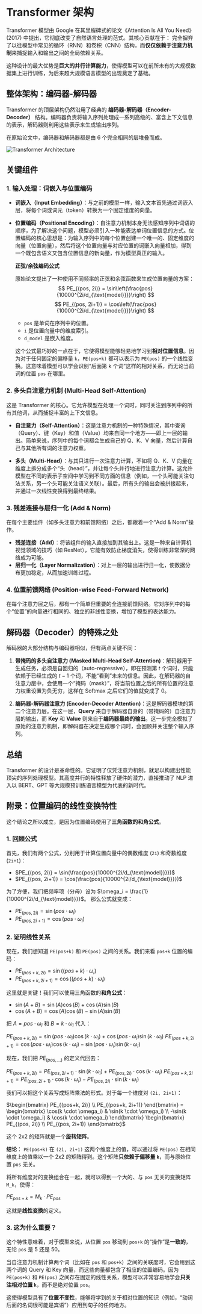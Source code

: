 # Transformer 架构

Transformer 模型由 Google 在其里程碑式的论文《Attention Is All You Need》(2017) 中提出，它彻底改变了自然语言处理的范式。其核心贡献在于：
完全摒弃了以往模型中常见的循环（RNN）和卷积（CNN）结构，而**仅仅依赖于注意力机制**来捕捉输入和输出之间的全局依赖关系。

这种设计的最大优势是**巨大的并行计算能力**，使得模型可以在前所未有的大规模数据集上进行训练，为后来超大规模语言模型的出现奠定了基础。

## 整体架构：编码器-解码器

Transformer 的顶层架构仍然沿用了经典的 **编码器-解码器（Encoder-Decoder）** 结构。编码器负责将输入序列处理成一系列高级的、富含上下文信息的表示，解码器则利用这些表示来生成输出序列。

在原始论文中，编码器和解码器都是由 6 个完全相同的层堆叠而成。

![Transformer Architecture](https://miro.medium.com/v2/resize:fit:720/format:webp/0*Qb1YkJkJsh-OjoZg.png)

## 关键组件

### 1. 输入处理：词嵌入与位置编码

-   **词嵌入（Input Embedding）**：与之前的模型一样，输入文本首先通过词嵌入层，将每个词或词元（token）转换为一个固定维度的向量。
-   **位置编码（Positional Encoding）**：自注意力机制本身无法感知序列中词语的顺序，为了解决这个问题，模型必须引入一种能表达单词位置信息的方式。位置编码的核心思想是：为输入序列中的每个位置创建一个唯一的、固定维度的向量（位置向量），然后将这个位置向量与对应位置的词嵌入向量相加，得到一个既包含语义又包含位置信息的新向量，作为模型真正的输入。

    **正弦/余弦编码公式**

    原始论文提出了一种使用不同频率的正弦和余弦函数来生成位置向量的方案：
    $$ PE_{(pos, 2i)} = \sin\left(\frac{pos}{10000^{2i/d_{\text{model}}}}\right) $$
    $$ PE_{(pos, 2i+1)} = \cos\left(\frac{pos}{10000^{2i/d_{\text{model}}}}\right) $$
    - `pos` 是单词在序列中的位置。
    - `i` 是位置向量中的维度索引。
    - `d_model` 是嵌入维度。

    这个公式最巧妙的一点在于，它使得模型能够轻易地学习到**相对位置信息**。因为对于任何固定的偏移量 `k`，`PE(pos+k)` 都可以表示为 `PE(pos)` 的一个线性变换。这意味着模型可以学会识别“后面第 k 个词”这样的相对关系，而无论当前词的位置 `pos` 在哪里。

### 2. 多头自注意力机制 (Multi-Head Self-Attention)

这是 Transformer 的核心。它允许模型在处理一个词时，同时关注到序列中的所有其他词，从而捕捉丰富的上下文信息。

-   **自注意力（Self-Attention）**：这是注意力机制的一种特殊情况，其中查询（Query）、键（Key）和值（Value）均来自同一个地方——即上一层的输出。简单来说，序列中的每个词都会生成自己的 Q、K、V 向量，然后计算自己与其他所有词的注意力权重。

-   **多头（Multi-Head）**：与其只进行一次注意力计算，不如将 Q、K、V 向量在维度上拆分成多个“头（head）”，并让每个头并行地进行注意力计算。这允许模型在不同的表示子空间中学习到不同方面的信息（例如，一个头可能关注句法关系，另一个头可能关注语义关联）。最后，所有头的输出会被拼接起来，并通过一次线性变换得到最终结果。

### 3. 残差连接与层归一化 (Add & Norm)

在每个主要组件（如多头注意力和前馈网络）之后，都跟着一个“Add & Norm”操作。

-   **残差连接（Add）**：将该组件的输入直接加到其输出上。这是一种来自计算机视觉领域的技巧（如 ResNet），它能有效防止梯度消失，使得训练非常深的网络成为可能。
-   **层归一化（Layer Normalization）**：对上一层的输出进行归一化，使数据分布更加稳定，从而加速训练过程。

### 4. 位置前馈网络 (Position-wise Feed-Forward Network)

在每个注意力层之后，都有一个简单但重要的全连接前馈网络。它对序列中的每个“位置”的向量进行相同的、独立的非线性变换，增加了模型的表达能力。

## 解码器（Decoder）的特殊之处

解码器的大部分结构与编码器相似，但有两点关键不同：

1.  **带掩码的多头自注意力 (Masked Multi-Head Self-Attention)**：解码器用于生成任务，必须是自回归的（auto-regressive），即在预测第 $t$ 个词时，只能依赖于已经生成的 $t-1$ 个词，不能“看到”未来的信息。因此，在解码器的自注意力层中，会使用一个“掩码（mask）”，将当前位置之后的所有位置的注意力权重设置为负无穷，这样在 Softmax 之后它们的值就变成了 0。

2.  **编码器-解码器注意力 (Encoder-Decoder Attention)**：这是解码器模块的第二个注意力层。在这一层，**Query** 来自于解码器自身的（带掩码的）自注意力层的输出，而 **Key** 和 **Value** 则来自于**编码器最终的输出**。这一步完全模拟了原始的注意力机制，即解码器在决定生成哪个词时，会回顾并关注整个输入序列。

## 总结

Transformer 的设计是革命性的。它证明了仅凭注意力机制，就足以构建出性能顶尖的序列处理模型。其高度并行的特性释放了硬件的潜力，直接推动了 NLP 进入以 BERT、GPT 等大规模预训练语言模型为代表的新时代。

## 附录：位置编码的线性变换特性

这个结论之所以成立，是因为位置编码使用了**三角函数的和角公式**。

### 1. 回顾公式

首先，我们有两个公式，分别用于计算位置向量中的偶数维度 (`2i`) 和奇数维度 (`2i+1`)：

-   $PE_{(pos, 2i)} = \sin(\frac{pos}{10000^{2i/d_{\text{model}}}})$
-   $PE_{(pos, 2i+1)} = \cos(\frac{pos}{10000^{2i/d_{\text{model}}}})$

为了方便，我们把频率项（分母）设为 $\omega_i = \frac{1}{10000^{2i/d_{\text{model}}}}$。
那么公式就变成：

-   $PE_{(pos, 2i)} = \sin(pos \cdot \omega_i)$
-   $PE_{(pos, 2i+1)} = \cos(pos \cdot \omega_i)$

### 2. 证明线性关系

现在，我们想知道 `PE(pos+k)` 和 `PE(pos)` 之间的关系。我们来看 `pos+k` 位置的编码：

-   $PE_{(pos+k, 2i)} = \sin((pos+k) \cdot \omega_i)$
-   $PE_{(pos+k, 2i+1)} = \cos((pos+k) \cdot \omega_i)$

这里就是关键！我们可以使用三角函数的**和角公式**：
-   $\sin(A+B) = \sin(A)\cos(B) + \cos(A)\sin(B)$
-   $\cos(A+B) = \cos(A)\cos(B) - \sin(A)\sin(B)$

把 $A = pos \cdot \omega_i$ 和 $B = k \cdot \omega_i$ 代入：

$PE_{(pos+k, 2i)} = \sin(pos \cdot \omega_i)\cos(k \cdot \omega_i) + \cos(pos \cdot \omega_i)\sin(k \cdot \omega_i)$
$PE_{(pos+k, 2i+1)} = \cos(pos \cdot \omega_i)\cos(k \cdot \omega_i) - \sin(pos \cdot \omega_i)\sin(k \cdot \omega_i)$

现在，我们把 $PE_{(pos, ...)}$ 的定义代回去：

$PE_{(pos+k, 2i)} = PE_{(pos, 2i+1)} \cdot \sin(k \cdot \omega_i) + PE_{(pos, 2i)} \cdot \cos(k \cdot \omega_i)$
$PE_{(pos+k, 2i+1)} = PE_{(pos, 2i+1)} \cdot \cos(k \cdot \omega_i) - PE_{(pos, 2i)} \cdot \sin(k \cdot \omega_i)$

我们可以把这个关系写成矩阵乘法的形式。对于每一个维度对 `(2i, 2i+1)`：

$\begin{bmatrix} PE_{(pos+k, 2i)} \\ PE_{(pos+k, 2i+1)} \end{bmatrix} = \begin{bmatrix} \cos(k \cdot \omega_i) & \sin(k \cdot \omega_i) \\ -\sin(k \cdot \omega_i) & \cos(k \cdot \omega_i) \end{bmatrix} \begin{bmatrix} PE_{(pos, 2i)} \\ PE_{(pos, 2i+1)} \end{bmatrix}$

这个 2x2 的矩阵就是一个**旋转矩阵**。

**结论**：
`PE(pos+k)` 在 `(2i, 2i+1)` 这两个维度上的值，可以通过将 `PE(pos)` 在相同维度上的值乘以一个 2x2 的矩阵得到。这个矩阵**只依赖于偏移量 `k`**，而与原始位置 `pos` 无关。

将所有维度对的变换组合在一起，就可以得到一个大的、与 `pos` 无关的变换矩阵 `M_k`，使得：

$PE_{pos+k} = M_k \cdot PE_{pos}$

这就是**线性变换**的定义。

### 3. 这为什么重要？

这个特性意味着，对于模型来说，从位置 `pos` 移动到 `pos+k` 的“操作”是**一致的**，无论 `pos` 是 5 还是 50。

当自注意力机制计算两个词（比如在 `pos` 和 `pos+k`）之间的关联度时，它会用到这两个词的 Query 和 Key 向量，而这些向量都包含了相应的位置编码。因为 `PE(pos+k)` 和 `PE(pos)` 之间存在固定的线性关系，模型可以非常容易地学会**只关注相对位置 `k`**，而不是绝对位置 `pos`。

这使得模型具有了**位置不变性**，能够将学到的关于相对位置的知识（例如，“动词后面的名词很可能是宾语”）应用到句子的任何地方。
